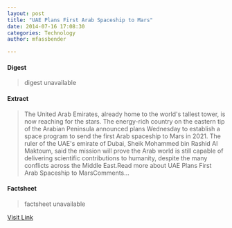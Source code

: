 ```yaml
---
layout: post
title: "UAE Plans First Arab Spaceship to Mars"
date: 2014-07-16 17:08:30
categories: Technology
author: mfassbender

---
```



#### Digest
>digest unavailable

#### Extract
>The United Arab Emirates, already home to the world's tallest tower, is now reaching for the stars. The energy-rich country on the eastern tip of the Arabian Peninsula announced plans Wednesday to establish a space program to send the first Arab spaceship to Mars in 2021. The ruler of the UAE's emirate of Dubai, Sheik Mohammed bin Rashid Al Maktoum, said the mission will prove the Arab world is still capable of delivering scientific contributions to humanity, despite the many conflicts across the Middle East.Read more about UAE Plans First Arab Spaceship to MarsComments...

#### Factsheet
>factsheet unavailable

[Visit Link](http://www.pddnet.com/news/2014/07/uae-plans-first-arab-spaceship-mars)


